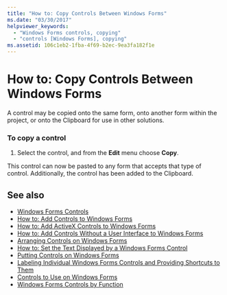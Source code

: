 ```yaml
---
title: "How to: Copy Controls Between Windows Forms"
ms.date: "03/30/2017"
helpviewer_keywords: 
  - "Windows Forms controls, copying"
  - "controls [Windows Forms], copying"
ms.assetid: 106c1eb2-1fba-4f69-b2ec-9ea3fa182f1e
---
```

# How to: Copy Controls Between Windows Forms
A control may be copied onto the same form, onto another form within the project, or onto the Clipboard for use in other solutions.  
  
### To copy a control  
  
1.  Select the control, and from the **Edit** menu choose **Copy**.  
  
 This control can now be pasted to any form that accepts that type of control. Additionally, the control has been added to the Clipboard.  
  
## See also
- [Windows Forms Controls](../../../../docs/framework/winforms/controls/index.md)
- [How to: Add Controls to Windows Forms](../../../../docs/framework/winforms/controls/how-to-add-controls-to-windows-forms.md)
- [How to: Add ActiveX Controls to Windows Forms](../../../../docs/framework/winforms/controls/how-to-add-activex-controls-to-windows-forms.md)
- [How to: Add Controls Without a User Interface to Windows Forms](../../../../docs/framework/winforms/controls/how-to-add-controls-without-a-user-interface-to-windows-forms.md)
- [Arranging Controls on Windows Forms](../../../../docs/framework/winforms/controls/arranging-controls-on-windows-forms.md)
- [How to: Set the Text Displayed by a Windows Forms Control](../../../../docs/framework/winforms/controls/how-to-set-the-text-displayed-by-a-windows-forms-control.md)
- [Putting Controls on Windows Forms](../../../../docs/framework/winforms/controls/putting-controls-on-windows-forms.md)
- [Labeling Individual Windows Forms Controls and Providing Shortcuts to Them](../../../../docs/framework/winforms/controls/labeling-individual-windows-forms-controls-and-providing-shortcuts-to-them.md)
- [Controls to Use on Windows Forms](../../../../docs/framework/winforms/controls/controls-to-use-on-windows-forms.md)
- [Windows Forms Controls by Function](../../../../docs/framework/winforms/controls/windows-forms-controls-by-function.md)
